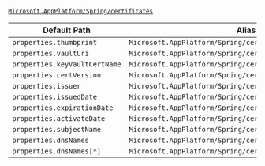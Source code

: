 [`Microsoft.AppPlatform/Spring/certificates`](https://docs.microsoft.com/en-us/azure/templates/microsoft.appplatform/spring/certificates)

| Default Path | Alias |
|---|---|
| `properties.thumbprint` | `Microsoft.AppPlatform/Spring/certificates/thumbprint` |
| `properties.vaultUri` | `Microsoft.AppPlatform/Spring/certificates/vaultUri` |
| `properties.keyVaultCertName` | `Microsoft.AppPlatform/Spring/certificates/keyVaultCertName` |
| `properties.certVersion` | `Microsoft.AppPlatform/Spring/certificates/certVersion` |
| `properties.issuer` | `Microsoft.AppPlatform/Spring/certificates/issuer` |
| `properties.issuedDate` | `Microsoft.AppPlatform/Spring/certificates/issuedDate` |
| `properties.expirationDate` | `Microsoft.AppPlatform/Spring/certificates/expirationDate` |
| `properties.activateDate` | `Microsoft.AppPlatform/Spring/certificates/activateDate` |
| `properties.subjectName` | `Microsoft.AppPlatform/Spring/certificates/subjectName` |
| `properties.dnsNames` | `Microsoft.AppPlatform/Spring/certificates/dnsNames` |
| `properties.dnsNames[*]` | `Microsoft.AppPlatform/Spring/certificates/dnsNames[*]` |

